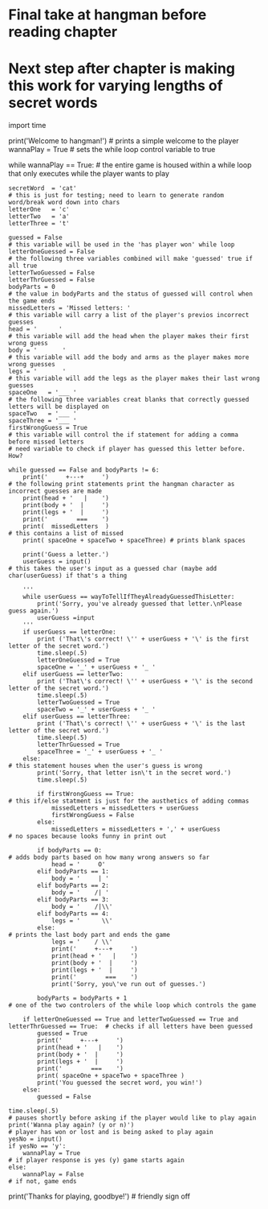 # Final take at hangman before reading chapter
# Next step after chapter is making this work for varying lengths of secret words
import time

print('Welcome to hangman!')										         # prints a simple welcome to the player
wannaPlay = True                 										     # sets the while loop control variable to true

while wannaPlay == True:   										             # the entire game is housed within a while loop that only executes while the player wants to play

    secretWord  = 'cat'                                                      # this is just for testing; need to learn to generate random word/break word down into chars
    letterOne   = 'c'
    letterTwo   = 'a'
    letterThree = 't' 
    
    guessed = False                                                          # this variable will be used in the 'has player won' while loop
    letterOneGuessed = False                                                 # the following three variables combined will make 'guessed' true if all true
    letterTwoGuessed = False
    letterThrGuessed = False
    bodyParts = 0                  											 # the value in bodyParts and the status of guessed will control when the game ends
    missedLetters = 'Missed letters: '  									 # this variable will carry a list of the player's previos incorrect guesses
    head = '      '              											 # this variable will add the head when the player makes their first wrong guess
    body = '       '           											     # this variable will add the body and arms as the player makes more wrong guesses
    legs = '       '         										         # this variable will add the legs as the player makes their last wrong guesses
    spaceOne   = '___ '        											     # the following three variables creat blanks that correctly guessed letters will be displayed on
    spaceTwo   = '___ '
    spaceThree = '___ '
    firstWrongGuess = True        											 # this variable will control the if statement for adding a comma before missed letters
    # need variable to check if player has guessed this letter before. How?
    
    while guessed == False and bodyParts != 6:
        print('     +---+     ')  											 # the following print statements print the hangman character as incorrect guesses are made
        print(head + '   |    ')
        print(body + '  |     ')
        print(legs + '  |     ')
        print('        ===    ')
        print(  missedLetters  )              							     # this contains a list of missed 
        print( spaceOne + spaceTwo + spaceThree) # prints blank spaces

        print('Guess a letter.')
        userGuess = input()       											 # this takes the user's input as a guessed char (maybe add char(userGuess) if that's a thing

        '''
        while userGuess == wayToTellIfTheyAlreadyGuessedThisLetter:
            print('Sorry, you've already guessed that letter.\nPlease guess again.')
            userGuess =input
        '''
        if userGuess == letterOne:
            print ('That\'s correct! \'' + userGuess + '\' is the first letter of the secret word.')
            time.sleep(.5)
            letterOneGuessed = True
            spaceOne = '_' + userGuess + '_ '
        elif userGuess == letterTwo:
            print ('That\'s correct! \'' + userGuess + '\' is the second letter of the secret word.')
            time.sleep(.5)
            letterTwoGuessed = True
            spaceTwo = '_' + userGuess + '_ '
        elif userGuess == letterThree:
            print ('That\'s correct! \'' + userGuess + '\' is the last letter of the secret word.')
            time.sleep(.5)
            letterThrGuessed = True
            spaceThree = '_' + userGuess + '_ '
        else:                                                                # this statement houses when the user's guess is wrong
            print('Sorry, that letter isn\'t in the secret word.')
            time.sleep(.5)

            if firstWrongGuess == True:                                      # this if/else statment is just for the austhetics of adding commas
                missedLetters = missedLetters + userGuess
                firstWrongGuess = False
            else:
                missedLetters = missedLetters + ',' + userGuess              # no spaces because looks funny in print out
                
            if bodyParts == 0:                                               # adds body parts based on how many wrong answers so far
                head = '     O'
            elif bodyParts == 1:
                body = '     | '
            elif bodyParts == 2:
                body = '    /| '
            elif bodyParts == 3:
                body = '    /|\\'
            elif bodyParts == 4:
                legs = '      \\'
            else:                                                            # prints the last body part and ends the game
                legs = '    / \\'
                print('     +---+     ') 
                print(head + '   |    ')
                print(body + '  |     ')
                print(legs + '  |     ')
                print('        ===    ')
                print('Sorry, you\'ve run out of guesses.')

            bodyParts = bodyParts + 1                                        # one of the two controlers of the while loop which controls the game
            
        if letterOneGuessed == True and letterTwoGuessed == True and letterThrGuessed == True:  # checks if all letters have been guessed
            guessed = True
            print('     +---+     ') 
            print(head + '   |    ')
            print(body + '  |     ')
            print(legs + '  |     ')
            print('        ===    ')
            print( spaceOne + spaceTwo + spaceThree )
            print('You guessed the secret word, you win!')
        else:
            guessed = False

    time.sleep(.5)                                                          # pauses shortly before asking if the player would like to play again
    print('Wanna play again? (y or n)')                                     # player has won or lost and is being asked to play again
    yesNo = input()
    if yesNo == 'y':
        wannaPlay = True                                                    # if player response is yes (y) game starts again
    else:
        wannaPlay = False                                                   # if not, game ends

print('Thanks for playing, goodbye!')                                       # friendly sign off
